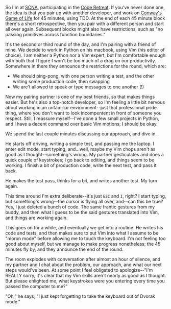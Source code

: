 So I'm at [SCNA](http://scna.softwarecraftsmanship.org/), participating in the [Code Retreat](http://coderetreat.org/).  If you've never done one, the idea is that you pair up with another developer, and work on [Conway's Game of Life](https://en.wikipedia.org/wiki/Conway's_Game_of_Life) for 45 minutes, using TDD.  At the end of each 45 minute block there's a short retrospective, then you pair with a different person and start all over again.  Subsequent blocks might also have restrictions, such as "no passing primitives across function boundaries."

It's the second or third round of the day, and I'm pairing with a friend of mine.  We decide to work in Python on his macbook, using Vim (his editor of choice).  I am neither a Python nor a Vim expert, but I'm comfortable enough with both that I figure I won't be too much of a drag on our productivity.  Somewhere in there they announce the restrictions for the round, which are:

* We should ping-pong, with one person writing a test, and the other writing some production code, then swapping
* We are't allowed to speak or type messages to one another (!)

Now my pairing partner is one of my best friends, so that makes things easier.  But he's also a top-notch developer, so I'm feeling a little bit nervous about working in an unfamiliar environment--just that professional pride thing, where you don't want to look incompentent in front of someone you respect.  Still, I reassure myself--I've done a few small projects in Python, and I have a decent command over basic Vim motions; I should be okay.

We spend the last couple minutes discussing our approach, and dive in.

He starts off driving, writing a simple test, and passing me the laptop.  I enter edit mode, start typing, and...well, maybe my Vim chops aren't as good as I thought--something's wrong.  My partner gesticulates and does a quick couple of keystrokes; I go back to editing, and things seem to be working.  I finish a bit of production code, write the next test, and pass it back.

He makes the test pass, thinks for a bit, and writes another test.  My turn again.

This time around I'm extra deliberate--it's just `ESC` and `I`, right?  I start typing, but something's wrong--the cursor is flying all over, and--can this be true?  Yes, I just deleted a bunch of code.  The same frantic gestures from my buddy, and then what I guess to be the said gestures translated into Vim, and things are working again.

This goes on for a while, and eventually we get into a routine:  He writes his code and tests, and then makes sure to put Vim into what I assume to be "moron mode" before allowing me to touch the keyboard.  I'm not feeling too good about myself, but we manage to make progress nonetheless; the 45 minutes fly by, and they announce the end of the round.

The room explodes with conversation after almost an hour of silence, and my partner and I chat about the problem, our approach, and what our next steps would've been. At some point I feel obligated to apologize--"I'm REALLY sorry, it's clear that my Vim skills aren't nearly as good as I thought.  But please enlighted me, what keystrokes were you entering every time you passed the computer to me?"

"Oh," he says, "I just kept forgetting to take the keyboard out of Dvorak mode."


